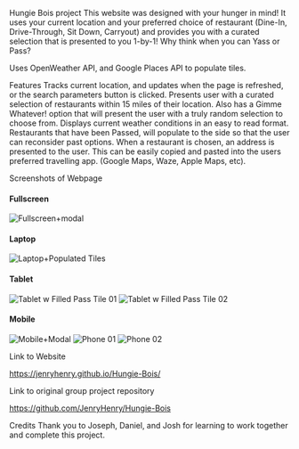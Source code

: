 
Hungie Bois project
This website was designed with your hunger in mind! It uses your current location and your preferred choice of restaurant (Dine-In, Drive-Through, Sit Down, Carryout) and provides you with a curated selection that is presented to you 1-by-1! Why think when you can Yass or Pass?

Uses OpenWeather API, and Google Places API to populate tiles.

Features
Tracks current location, and updates when the page is refreshed, or the search parameters button is clicked.
Presents user with a curated selection of restaurants within 15 miles of their location.
Also has a Gimme Whatever! option that will present the user with a truly random selection to choose from.
Displays current weather conditions in an easy to read format. 
Restaurants that have been Passed, will populate to the side so that the user can reconsider past options. 
When a restaurant is chosen, an address is presented to the user. This can be easily copied and pasted into the users preferred travelling app. (Google Maps, Waze, Apple Maps, etc).

Screenshots of Webpage
#### Fullscreen
![Fullscreen+modal](https://github.com/JenryHenry/Hungie-Bois/assets/149080702/778ad371-6d73-4ee9-b1fd-6b80d5149cfb)

#### Laptop
![Laptop+Populated Tiles](https://github.com/JenryHenry/Hungie-Bois/assets/149080702/63ddac8d-4fd3-4f4a-aafb-f75fc78131ff)

#### Tablet
![Tablet w Filled Pass Tile 01](https://github.com/JenryHenry/Hungie-Bois/assets/149080702/f2f73cc7-07f6-4012-a3ee-c66aa9342714)
![Tablet w Filled Pass Tile 02](https://github.com/JenryHenry/Hungie-Bois/assets/149080702/e59229e9-dcaa-4e45-be84-936b0354883f)

#### Mobile
![Mobile+Modal](https://github.com/JenryHenry/Hungie-Bois/assets/149080702/bf9347da-218d-4188-ae85-f00ab4ae61ff)
![Phone 01](https://github.com/JenryHenry/Hungie-Bois/assets/149080702/74c7921b-5df0-439d-9d34-6dba5983184d)
![Phone 02](https://github.com/JenryHenry/Hungie-Bois/assets/149080702/2a3b629a-a0b6-4fbf-ae61-4f47ee0df918)

Link to Website

https://jenryhenry.github.io/Hungie-Bois/

Link to original group project repository

https://github.com/JenryHenry/Hungie-Bois

Credits
Thank you to Joseph, Daniel, and Josh for learning to work together and complete this project. 
